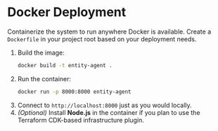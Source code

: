 # Docker Deployment

Containerize the system to run anywhere Docker is available. Create a
`Dockerfile` in your project root based on your deployment needs.

1. Build the image:
   ```bash
   docker build -t entity-agent .
   ```
2. Run the container:
   ```bash
   docker run -p 8000:8000 entity-agent
   ```
3. Connect to `http://localhost:8000` just as you would locally.
4. *(Optional)* Install **Node.js** in the container if you plan to use the
   Terraform CDK-based infrastructure plugin.
